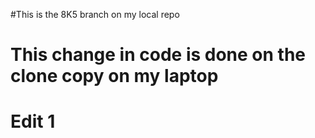 #This is the 8K5 branch on my local repo
# This change in code is done on the clone copy on my laptop
# Edit 1
